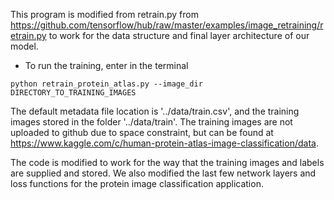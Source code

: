 This program is modified from retrain.py from https://github.com/tensorflow/hub/raw/master/examples/image_retraining/retrain.py to work for the data structure and final layer architecture of our model. 

* To run the training, enter in the terminal

```
python retrain_protein_atlas.py --image_dir DIRECTORY_TO_TRAINING_IMAGES
```

The default metadata file location is '../data/train.csv', and the training images stored in the folder '../data/train'. The training images are not uploaded to github due to space constraint, but can be found at https://www.kaggle.com/c/human-protein-atlas-image-classification/data.

The code is modified to work for the way that the training images and labels are supplied and stored. We also modified the last few network layers and loss functions for the protein image classification application.